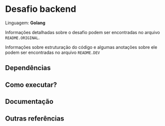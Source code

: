 <p align="center">
  <span style="
    display: block;
    width: 100px;
    height: 82px;
    filter: hue-rotate(180deg);
    background-image: url(https://assets.website-files.com/60147207eb0b6f4ddaeeaf73/601b7c07082f025136d6936c_logo-eventials.svg);
    background-size: 100px 82px;
    filter: invert(100%);" />
</p>


# Desafio backend

Linguagem: **Golang**

Informações detalhadas sobre o desafio podem ser encontradas no arquivo `README.ORIGINAL`.

Informações sobre estruturação do código e algumas anotações sobre ele podem ser encontradas no arquivo `README.DEV`


## Dependências


## Como executar?


## Documentação


## Outras referências


<p align="center">
  <span style="
    display: block;
    width: 100px;
    height: 82px;
    background-image: url(https://golang.org/lib/godoc/images/footer-gopher.jpg);
    background-size: 100px 82px;
  background-blend-mode: multiply;"/>
</p>